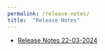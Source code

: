 ```yaml
---
permalink: /release-notes/
title:  "Release Notes"
---
```


- [Release Notes 22-03-2024](https://danskernesdigitalebibliotek.github.io/folkebibliotekernes_cms_manual/main/release-notes/release-notes-2024-11-0/)
